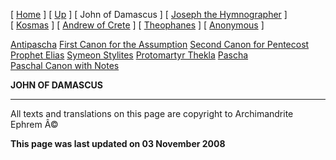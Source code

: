 \[ [Home](index.md) \] \[ [Up](canons.md) \] \[ John of Damascus \] \[ [Joseph the Hymnographer](jo-hym.md) \] \[ [Kosmas](kosmas.md) \] \[ [Andrew of Crete](and-crete.md) \] \[ [Theophanes](theophan.md) \] \[ [Anonymous](anonymou.md) \]

[Antipascha](thomcan.md)
[First Canon for the Assumption](asccan01.md)
[Second Canon for Pentecost](pentcan2.md)
[Prophet Elias](20julcan.md)
[Symeon Stylites](symeon.md)
[Protomartyr Thekla](TheklaCan.md)
[Pascha](PaschaCan.md)
[Paschal Canon with Notes](paschal_canon_with_notes.md)

**JOHN OF DAMASCUS**

------------------------------------------------------------------------

All texts and translations on this page are copyright to
Archimandrite Ephrem Â©

**This page was last updated on 03 November 2008**
